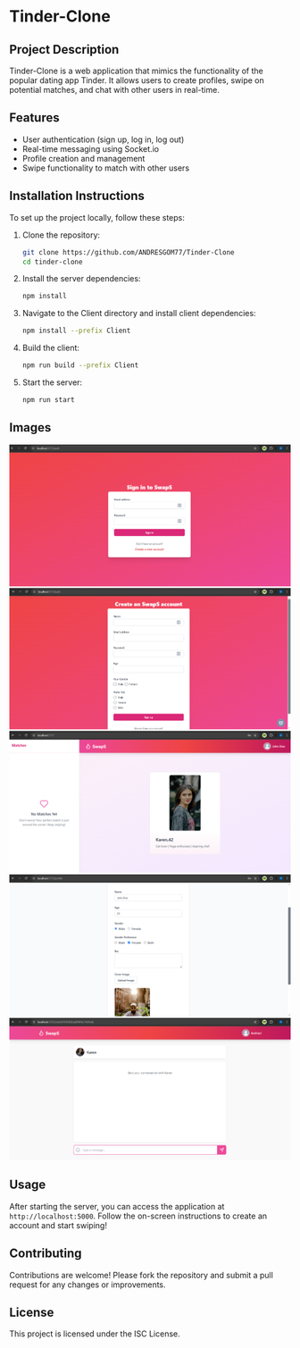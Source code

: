 # Tinder-Clone

## Project Description
Tinder-Clone is a web application that mimics the functionality of the popular dating app Tinder. It allows users to create profiles, swipe on potential matches, and chat with other users in real-time.

## Features
- User authentication (sign up, log in, log out)
- Real-time messaging using Socket.io
- Profile creation and management
- Swipe functionality to match with other users

## Installation Instructions
To set up the project locally, follow these steps:

1. Clone the repository:
   ```bash
   git clone https://github.com/ANDRESGOM77/Tinder-Clone
   cd tinder-clone
   ```

2. Install the server dependencies:
   ```bash
   npm install
   ```

3. Navigate to the Client directory and install client dependencies:
   ```bash
   npm install --prefix Client
   ```

4. Build the client:
   ```bash
   npm run build --prefix Client
   ```

5. Start the server:
   ```bash
   npm run start
   ```
## Images

![Log In](Client/public/app1.png)
![Sign Up](Client/public/app2.png)
![HomePage](Client/public/app3.png)
![Profile forms](Client/public/app4.png)
![Chats](Client/public/app5.png)

## Usage
After starting the server, you can access the application at `http://localhost:5000`. Follow the on-screen instructions to create an account and start swiping!

## Contributing
Contributions are welcome! Please fork the repository and submit a pull request for any changes or improvements.

## License
This project is licensed under the ISC License.
